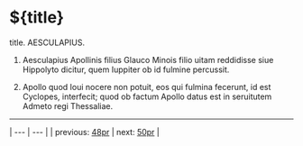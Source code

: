 # ${title}

title. AESCULAPIUS.



1. Aesculapius Apollinis filius Glauco Minois filio uitam reddidisse siue Hippolyto dicitur, quem Iuppiter ob id fulmine percussit.



2. Apollo quod Ioui nocere non potuit, eos qui fulmina fecerunt, id est Cyclopes, interfecit; quod ob factum Apollo datus est in seruitutem Admeto regi Thessaliae.



---

| --- | --- |
| previous: [48pr](../48pr/) | next: [50pr](../50pr/) |